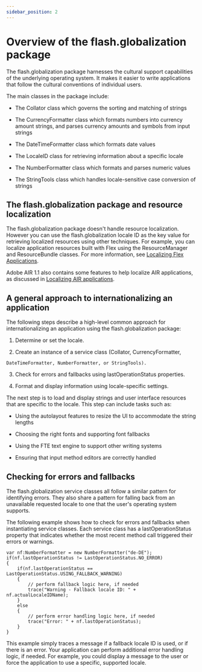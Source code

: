 ```yaml
---
sidebar_position: 2
---
```


# Overview of the flash.globalization package

The flash.globalization package harnesses the cultural support capabilities of
the underlying operating system. It makes it easier to write applications that
follow the cultural conventions of individual users.

The main classes in the package include:

- The Collator class which governs the sorting and matching of strings

- The CurrencyFormatter class which formats numbers into currency amount
  strings, and parses currency amounts and symbols from input strings

- The DateTimeFormatter class which formats date values

- The LocaleID class for retrieving information about a specific locale

- The NumberFormatter class which formats and parses numeric values

- The StringTools class which handles locale-sensitive case conversion of
  strings

## The flash.globalization package and resource localization

The flash.globalization package doesn't handle resource localization. However
you can use the flash.globalization locale ID as the key value for retrieving
localized resources using other techniques. For example, you can localize
application resources built with Flex using the ResourceManager and
ResourceBundle classes. For more information, see
[Localizing Flex Applications](https://web.archive.org/web/20080405201858/http://livedocs.adobe.com/flex/3/html/help.html?content=l10n_1.html).

Adobe AIR 1.1 also contains some features to help localize AIR applications, as
discussed in
[Localizing AIR applications](../localizing-applications.md#localizing-air-applications).

## A general approach to internationalizing an application

The following steps describe a high-level common approach for internationalizing
an application using the flash.globalization package:

1.  Determine or set the locale.

2.  Create an instance of a service class (Collator, CurrencyFormatter,
```
DateTimeFormatter, NumberFormatter, or StringTools).
```

3.  Check for errors and fallbacks using lastOperationStatus properties.

4.  Format and display information using locale-specific settings.

The next step is to load and display strings and user interface resources that
are specific to the locale. This step can include tasks such as:

- Using the autolayout features to resize the UI to accommodate the string
  lengths

- Choosing the right fonts and supporting font fallbacks

- Using the FTE text engine to support other writing systems

- Ensuring that input method editors are correctly handled

## Checking for errors and fallbacks

The flash.globalization service classes all follow a similar pattern for
identifying errors. They also share a pattern for falling back from an
unavailable requested locale to one that the user's operating system supports.

The following example shows how to check for errors and fallbacks when
instantiating service classes. Each service class has a lastOperationStatus
property that indicates whether the most recent method call triggered their
errors or warnings.

```
var nf:NumberFormatter = new NumberFormatter("de-DE");
if(nf.lastOperationStatus != LastOperationStatus.NO_ERROR)
{
	if(nf.lastOperationStatus == LastOperationStatus.USING_FALLBACK_WARNING)
	{
		// perform fallback logic here, if needed
		trace("Warning - Fallback locale ID: " + nf.actualLocaleIDName);
	}
	else
	{
		// perform error handling logic here, if needed
		trace("Error: " + nf.lastOperationStatus);
	}
}
```

This example simply traces a message if a fallback locale ID is used, or if
there is an error. Your application can perform additional error handling logic,
if needed. For example, you could display a message to the user or force the
application to use a specific, supported locale.
